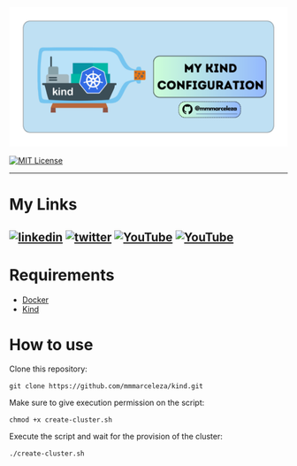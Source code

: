 <p align="center">
  <img src=".img/kind.png" alt="kind"/>
</p>

[![MIT License](https://img.shields.io/badge/License-MIT-green.svg)](https://choosealicense.com/licenses/mit/)

---
# My Links
[![linkedin](https://img.shields.io/badge/linkedin-0A66C2?style=for-the-badge&logo=linkedin&logoColor=white)](https://www.linkedin.com/in/marcelomarquesmelo/)
[![twitter](https://img.shields.io/badge/twitter-1DA1F2?style=for-the-badge&logo=twitter&logoColor=white)](https://twitter.com/mmmarceleza)
[![YouTube](https://img.shields.io/badge/YouTube-%23FF0000.svg?style=for-the-badge&logo=YouTube&logoColor=white)](https://www.youtube.com/@whydevops)
[![YouTube](https://img.shields.io/badge/YouTube-%23FF0000.svg?style=for-the-badge&logo=YouTube&logoColor=white)](https://www.youtube.com/@marcelodevops)
---

# Requirements

- [Docker](https://docs.docker.com/engine/install/)
- [Kind](https://kind.sigs.k8s.io/docs/user/quick-start/#installation)

# How to use

Clone this repository:

```
git clone https://github.com/mmmarceleza/kind.git
```

Make sure to give execution permission on the script:

```
chmod +x create-cluster.sh
```

Execute the script and wait for the provision of the cluster:

```
./create-cluster.sh
```


